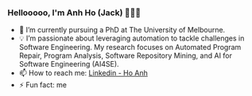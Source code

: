 ### Hellooooo, I'm Anh Ho (Jack) 👋👋👋

- 🔭 I’m currently pursuing a PhD at The University of Melbourne.
- 💡 I’m passionate about leveraging automation to tackle challenges in Software Engineering. My research focuses on Automated Program Repair, Program Analysis, Software Repository Mining, and AI for Software Engineering (AI4SE).
- 📫 How to reach me: [Linkedin - Ho Anh](https://www.linkedin.com/in/ho-anh-42a2541a9)
- ⚡ Fun fact: me
